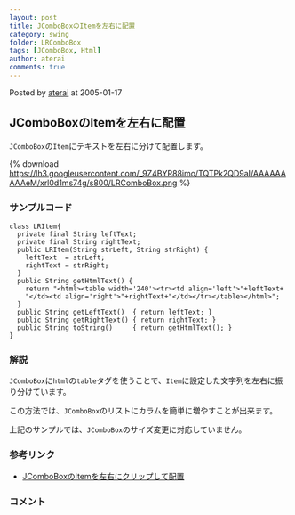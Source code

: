 ```yaml
---
layout: post
title: JComboBoxのItemを左右に配置
category: swing
folder: LRComboBox
tags: [JComboBox, Html]
author: aterai
comments: true
---
```


Posted by [aterai](http://terai.xrea.jp/aterai.html) at 2005-01-17

## JComboBoxのItemを左右に配置
`JComboBox`の`Item`にテキストを左右に分けて配置します。

{% download https://lh3.googleusercontent.com/_9Z4BYR88imo/TQTPk2QD9aI/AAAAAAAAAeM/xrl0d1ms74g/s800/LRComboBox.png %}

### サンプルコード
<pre class="prettyprint"><code>class LRItem{
  private final String leftText;
  private final String rightText;
  public LRItem(String strLeft, String strRight) {
    leftText  = strLeft;
    rightText = strRight;
  }
  public String getHtmlText() {
    return "&lt;html&gt;&lt;table width='240'&gt;&lt;tr&gt;&lt;td align='left'&gt;"+leftText+
    "&lt;/td&gt;&lt;td align='right'&gt;"+rightText+"&lt;/td&gt;&lt;/tr&gt;&lt;/table&gt;&lt;/html&gt;";
  }
  public String getLeftText()  { return leftText; }
  public String getRightText() { return rightText; }
  public String toString()     { return getHtmlText(); }
}
</code></pre>

### 解説
`JComboBox`に`html`の`table`タグを使うことで、`Item`に設定した文字列を左右に振り分けています。

この方法では、`JComboBox`のリストにカラムを簡単に増やすことが出来ます。

上記のサンプルでは、`JComboBox`のサイズ変更に対応していません。

### 参考リンク
- [JComboBoxのItemを左右にクリップして配置](http://terai.xrea.jp/Swing/ClippedLRComboBox.html)

<!-- dummy comment line for breaking list -->

### コメント
